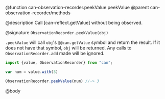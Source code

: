 @function can-observation-recorder.peekValue peekValue
@parent can-observation-recorder/methods

@description Call [can-reflect.getValue] without being observed.

@signature `ObservationRecorder.peekValue(obj)`

`.peekValue` will call `obj`'s `@@can.getValue` symbol and return the result.  If it does not have that symbol,
`obj` will be returned.  Any calls to `ObservationRecorder.add` made will be ignored.

```js
import {value, ObservationRecorder} from "can";

var num = value.with(3)

ObservationRecorder.peekValue(num) //-> 3
```


@body
